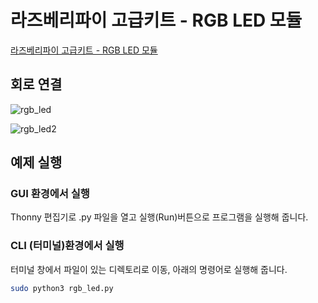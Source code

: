 # 라즈베리파이 고급키트 - RGB LED 모듈

[라즈베리파이 고급키트 - RGB LED 모듈](https://blog.naver.com/elepartsblog/221504611388)  

## 회로 연결  

![rgb_led](https://blogfiles.pstatic.net/MjAxOTA0MDNfMTY5/MDAxNTU0Mjc4Mzc5Njc2.szjY2EdJf7oR8U7ffp6uH4LLihp5PfytvkZvkn9z39gg.AuahOqKYFw4eYR-5VO7bmFQOTgboxumMUEj3hMCWfqwg.PNG.elepartsblog/1.PNG?type=w2)

![rgb_led2](https://blogfiles.pstatic.net/MjAxOTA0MDNfMjky/MDAxNTU0Mjc4Nzc4OTE2.NnBoz2HF74ANnZcEGm_85XBqrdf1mcH6Qye8ySBZDUMg.GUjtz195pypSHnM3SXg7JcTvGAZSS-2adp2pZDfaFXcg.JPEG.elepartsblog/RGB.jpg?type=w2)

## 예제 실행  

### GUI 환경에서 실행  

Thonny 편집기로 .py 파일을 열고 실행(Run)버튼으로 프로그램을 실행해 줍니다.  

### CLI (터미널)환경에서 실행  

터미널 창에서 파일이 있는 디렉토리로 이동, 아래의 명령어로 실행해 줍니다.  

```bash
sudo python3 rgb_led.py
```
